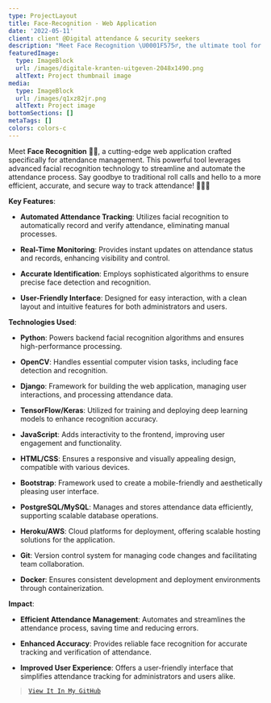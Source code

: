 ```yaml
---
type: ProjectLayout
title: Face-Recognition - Web Application
date: '2022-05-11'
client: client @Digital attendance & security seekers
description: "Meet Face Recognition \U0001F575️‍♂️, the ultimate tool for seamless attendance management! \U0001F3AB✨ This web application automates the check-in process using advanced facial recognition technology, making roll calls a thing of the past. Real-time updates and accurate identification ensure a smooth and efficient experience. Perfect for schools, workplaces, and events where precision is key! \U0001F4C5"
featuredImage:
  type: ImageBlock
  url: /images/digitale-kranten-uitgeven-2048x1490.png
  altText: Project thumbnail image
media:
  type: ImageBlock
  url: /images/q1xz82jr.png
  altText: Project image
bottomSections: []
metaTags: []
colors: colors-c
---
```

Meet **Face Recognition** 🕵️‍♂️, a cutting-edge web application crafted specifically for attendance management. This powerful tool leverages advanced facial recognition technology to streamline and automate the attendance process. Say goodbye to traditional roll calls and hello to a more efficient, accurate, and secure way to track attendance! 📅🧑‍💼

**Key Features**:

*   **Automated Attendance Tracking**: Utilizes facial recognition to automatically record and verify attendance, eliminating manual processes.

*   **Real-Time Monitoring**: Provides instant updates on attendance status and records, enhancing visibility and control.

*   **Accurate Identification**: Employs sophisticated algorithms to ensure precise face detection and recognition.

*   **User-Friendly Interface**: Designed for easy interaction, with a clean layout and intuitive features for both administrators and users.

**Technologies Used**:

*   **Python**: Powers backend facial recognition algorithms and ensures high-performance processing.

*   **OpenCV**: Handles essential computer vision tasks, including face detection and recognition.

*   **Django**: Framework for building the web application, managing user interactions, and processing attendance data.

*   **TensorFlow/Keras**: Utilized for training and deploying deep learning models to enhance recognition accuracy.

*   **JavaScript**: Adds interactivity to the frontend, improving user engagement and functionality.

*   **HTML/CSS**: Ensures a responsive and visually appealing design, compatible with various devices.

*   **Bootstrap**: Framework used to create a mobile-friendly and aesthetically pleasing user interface.

*   **PostgreSQL/MySQL**: Manages and stores attendance data efficiently, supporting scalable database operations.

*   **Heroku/AWS**: Cloud platforms for deployment, offering scalable hosting solutions for the application.

*   **Git**: Version control system for managing code changes and facilitating team collaboration.

*   **Docker**: Ensures consistent development and deployment environments through containerization.

**Impact**:

*   **Efficient Attendance Management**: Automates and streamlines the attendance process, saving time and reducing errors.

*   **Enhanced Accuracy**: Provides reliable face recognition for accurate tracking and verification of attendance.

*   **Improved User Experience**: Offers a user-friendly interface that simplifies attendance tracking for administrators and users alike.

> [`View It In My GitHub`](https://github.com/abel-bezabih/Face-Recognition-Based-Attendance-System-master)


